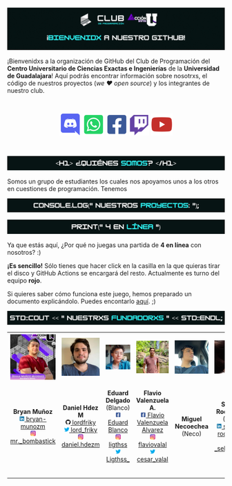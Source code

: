 ![Letrero de "¡Bienvenidx a nuestro GitHub!" con los logos del club de programación CUCEI y el de Acción U](https://github.com/prueba-progra-cucei/.github/raw/main/res/header2.gif)

¡Bienvenidxs a la organización de GitHub del Club de Programación del **Centro Universitario de Ciencias Exactas e Ingenierías** de la **Universidad de Guadalajara**! Aquí podrás encontrar información sobre nosotrxs, el código de nuestros proyectos (*we ❤️ open source*) y los integrantes de nuestro club.

<br><p align="center">
<a href="http://discord.programacion-cucei.club"><img src="https://github.com/prueba-progra-cucei/.github/raw/main/res/icons/discord.png" alt="Enlace al serividor de Discord" width="50"></a>
<a href="http://whatsapp.programacion-cucei.club"><img src="https://github.com/prueba-progra-cucei/.github/raw/main/res/icons/whatsapp.png" alt="Enlace al grupo de WhatsApp" width="50"></a>
<a href="http://facebook.programacion-cucei.club"><img src="https://github.com/prueba-progra-cucei/.github/raw/main/res/icons/facebook.png" alt="Enlace a la página de Facebook" width="50"></a>
<a href="http://twitch.programacion-cucei.club"><img src="https://github.com/prueba-progra-cucei/.github/raw/main/res/icons/twitch.png" alt="Enlace al canal de Twitch" width="47"></a>
<a href="http://youtube.programacion-cucei.club"><img src="https://github.com/prueba-progra-cucei/.github/raw/main/res/icons/youtube.png" alt="Enlace al canal de YouTube" width="50"></a>
</p><br>

![<h1>¿Quiénes somos?</h1>](https://github.com/prueba-progra-cucei/.github/raw/main/res/quienes_somos.png)

Somos un grupo de estudiantes los cuales nos apoyamos unos a los otros en cuestiones de programación. Tenemos

![console.log("Nuestros proyectos:");](https://github.com/prueba-progra-cucei/.github/raw/main/res/nuestros_proyectos.png)

![print("4 en línea")](https://github.com/prueba-progra-cucei/.github/raw/main/res/4_en_linea.png)

Ya que estás aquí, ¿Por qué no juegas una partida de **4 en línea** con nosotros? :)

**¡Es sencillo!** Sólo tienes que hacer click en la casilla en la que quieras tirar el disco y GitHub Actions se encargará del resto. Actualmente es turno del equipo **rojo**.


Si quieres saber cómo funciona este juego, hemos preparado un documento explicándolo. Puedes encontarlo [aquí](). ;)

![std::cout << "Nuestrxs fundadorxs" << ENDL;](https://github.com/prueba-progra-cucei/.github/raw/main/res/nuestrxs_fundadorxs.png)

<table align="center">
	<tr>
		<th><img src="https://github.com/prueba-progra-cucei/.github/raw/main/res/fundadorxs/bryan.jpg" alt="Foto de Bryan Muñoz"></th>
		<th><img src="https://github.com/prueba-progra-cucei/.github/raw/main/res/fundadorxs/daniel.jpg" alt="Foto de Daniel Hdez M"></th>
		<th><img src="https://github.com/prueba-progra-cucei/.github/raw/main/res/fundadorxs/edward.jpg" alt="Foto de Eduard Delgado"></th>
		<th><img src="https://github.com/prueba-progra-cucei/.github/raw/main/res/fundadorxs/flavio.jpg" alt="Foto de Flavio Valenzuela A"></th>
		<th><img src="https://github.com/prueba-progra-cucei/.github/raw/main/res/fundadorxs/neco.jpg" alt="Foto de Miguel Necoechea"></th>
		<th><img src="https://github.com/prueba-progra-cucei/.github/raw/main/res/fundadorxs/selene.jpg" alt="Foto de Selene Rodríguez"></th>
	</tr>
	<tr>
		<td><p align="center">
			<b>Bryan Muñoz</b><br>
			<a href="https://www.linkedin.com/in/bryan-munozm/"><img src="https://github.com/prueba-progra-cucei/.github/raw/main/res/icons/linkedin.png" width="12"> bryan-munozm</a><br>
			<a href="https://www.instagram.com/mr._bombastick/"><img src="https://github.com/prueba-progra-cucei/.github/raw/main/res/icons/instagram.png" width="12"> mr._bombastick</a><br>
            <img width=500/>
		</p></td>
		<td><p align="center">
			<b>Daniel Hdez M</b><br>
			<a href="https://github.com/lordfriky"><img src="https://github.com/prueba-progra-cucei/.github/raw/main/res/icons/github.png" width="12"> lordfriky</a><br>
			<a href="https://twitter.com/lord_friky"><img src="https://github.com/prueba-progra-cucei/.github/raw/main/res/icons/twitter.png" width="12"> lord_friky</a><br>
			<a href="https://www.instagram.com/daniel.hdezm/"><img src="https://github.com/prueba-progra-cucei/.github/raw/main/res/icons/instagram.png" width="12"> daniel.hdezm</a><br>
            <img width=500/>
		</p></td>
		<td><p align="center">
			<b>Eduard Delgado</b><br>
			(Blanco)<br>
			<a href="https://facebook.com/ligths.x5"><img src="https://github.com/prueba-progra-cucei/.github/raw/main/res/icons/facebook.png" width="12"> Eduard Blanco</a><br>
			<a href="https://www.instagram.com/ligthss/"><img src="https://github.com/prueba-progra-cucei/.github/raw/main/res/icons/instagram.png" width="12"> ligthss</a><br>
			<a href="https://twitter.com/Ligthss_"><img src="https://github.com/prueba-progra-cucei/.github/raw/main/res/icons/twitter.png" width="12"> Ligthss_</a><br>
            <img width=500/>
		</p></td>
		<td><p align="center">
			<b>Flavio Valenzuela A.</b><br>
			<a href="https://facebook.com/flavio.valenzuelaalvarez"><img src="https://github.com/prueba-progra-cucei/.github/raw/main/res/icons/facebook.png" width="12"> Flavio Valenzuela Alvarez</a><br>
			<a href="https://www.instagram.com/flaviovalal/"><img src="https://github.com/prueba-progra-cucei/.github/raw/main/res/icons/instagram.png" width="12"> flaviovalal</a><br>
			<a href="https://twitter.com/cesar_valal"><img src="https://github.com/prueba-progra-cucei/.github/raw/main/res/icons/twitter.png" width="12"> cesar_valal</a><br>
            <img width=500/>
		</p></td>
		<td><p align="center">
			<b>Miguel Necoechea</b><br>
			(Neco)<br>
            <img width=500/>
		</p></td>
		<td><p align="center">
			<b>Selene Rodríguez</b><br>
			(Sele)<br>
			<a href="https://www.linkedin.com/in/selene-rodriguez/"><img src="https://github.com/prueba-progra-cucei/.github/raw/main/res/icons/linkedin.png" width="12"> selene-rodriguez</a><br>
			<a href="https://www.instagram.com/_selenerdz_/"><img src="https://github.com/prueba-progra-cucei/.github/raw/main/res/icons/instagram.png" width="12"> _selenerdz_</a><br>
            <img width=500/>
		</p></td>
	</tr>
</table>
